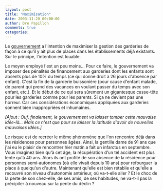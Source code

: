 ```yaml
---
layout: post
title: "Maximisation"
date: 2003-11-20 00:00:00
author: Dre Papillon
comments: true
categories: 
---
```



Le [gouvernement](http://ebb.monblogue.com/main.php/2003/9/13) a l'intention de maximiser la gestion des garderies de façon à ce qu'il y ait plus de places dans les établissements déjà existants.  Sur le principe, l'intention est louable.

Le moyen employé l'est un peu moins...  Pour ce faire, le gouvernement va imposer des pénalités de financement aux garderies dont les enfants sont absents plus de 10% du temps (ce qui donne droit à 26 jours d'absence par enfant).  C'est la fin de la garderie buissonière (pour cause d'enfant malade, de parent qui prend des vacances en voulant passer du temps avec son enfant, etc.).  Et le début de ce qui sera sûrement un gigantesque casse-tête pour les garderies comme pour les parents.  Si ça ne devient pas une horreur.  Car ces considérations économiques appliquées aux garderies sonnent bien inappropriées et inhumaines.

*[Ajout : Ouf, finalement, le gouvernement va laisser tomber cette mauvaise idée-là...  Mais ce n'est que pour se laisser la latitude d'avoir de nouvelles mauvaises idées.]*

Le risque est de recréer le même phénomène que l'on rencontre déjà dans les résidences pour personnes âgées.  Ainsi, la gentille dame de 91 ans que j'ai eu le plaisir de rencontrer hier matin a fait un infarctus en septembre.  Vous imaginez bien qu'à cet âge, la récupération d'un tel accident est plus lente qu'à 40 ans.  Alors ils ont profité de son absence de la résidence pour personnes semi-autonomes (où elle vivait depuis 10 ans) pour refourguer la place à quelqu'un d'autre.  Maintenant qu'elle est bien rétablie et qu'elle a recouvré son niveau d'autonomie antérieur, où va-t-elle aller ?  Et le choc de la perte de son chez-elle, de ses amis, de ses habitudes, ne va-t-il pas la précipiter à nouveau sur la pente du déclin ?
